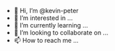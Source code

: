 - 👋 Hi, I’m @kevin-peter
- 👀 I’m interested in ...
- 🌱 I’m currently learning ...
- 💞️ I’m looking to collaborate on ...
- 📫 How to reach me ...

<!---
kevin-peter/kevin-peter is a ✨ special ✨ repository because its `README.md` (this file) appears on your GitHub profile.
You can click the Preview link to take a look at your changes.
--->
